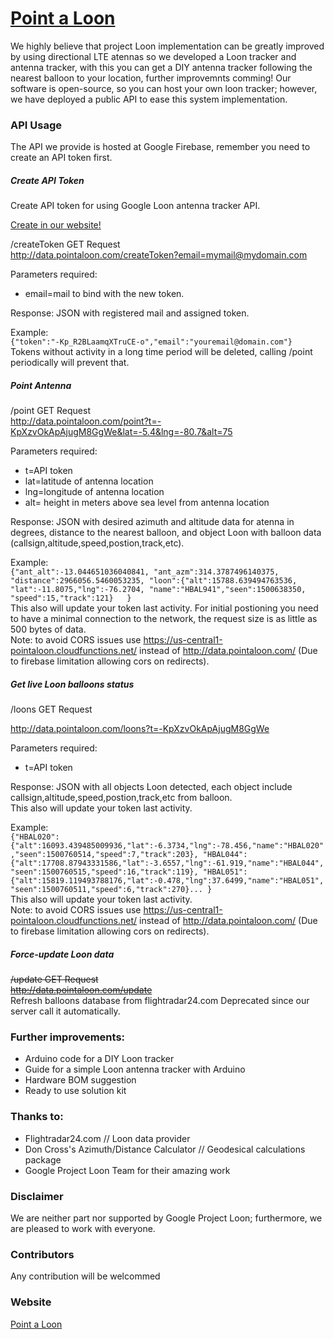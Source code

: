 # [Point a Loon](http://pointaloon.com)  

We highly believe that project Loon implementation can be greatly improved by using directional LTE atennas so we developed a Loon tracker and antenna tracker, with this you can get a DIY antenna tracker following the nearest balloon to your location, further improvemnts comming! 
Our software is open-source, so you can host your own loon tracker; however, we have deployed a public API to ease this system implementation.

### API Usage
The API we provide is hosted at Google Firebase, remember you need to create an API token first.  

##### Create API Token 

Create API token for using Google Loon antenna tracker API.  

[Create in our website!](http://pointaloon.com)  


/createToken GET Request  
<http://data.pointaloon.com/createToken?email=mymail@mydomain.com>  
  

Parameters required:  
- email=mail to bind with the new token.  

Response: JSON with registered mail and assigned token.  

Example:  
`{"token":"-Kp_R2BLaamqXTruCE-o","email":"youremail@domain.com"}`  
Tokens without activity in a long time period will be deleted, calling /point periodically will prevent that.

##### Point Antenna
/point GET Request  
<http://data.pointaloon.com/point?t=-KpXzvOkApAjugM8GgWe&lat=-5.4&lng=-80.7&alt=75>  

Parameters required: 
- t=API token  
- lat=latitude of antenna location  
- lng=longitude of antenna location  
- alt= height in meters above sea level from antenna location  

Response: JSON with desired azimuth and altitude data for atenna in degrees, distance to the nearest balloon, and object Loon with balloon data (callsign,altitude,speed,postion,track,etc).  

Example:  
`{"ant_alt":-13.044651036040841, "ant_azm":314.3787496140375, "distance":2966056.5460053235, "loon":{"alt":15788.639494763536, "lat":-11.8075,"lng":-76.2704, "name":"HBAL941","seen":1500638350, "speed":15,"track":121}  
}`  
This also will update your token last activity. 
For initial postioning you need to have a minimal connection to the network, the request size is as little as 500 bytes of data.  
Note: to avoid CORS issues use https://us-central1-pointaloon.cloudfunctions.net/ instead of http://data.pointaloon.com/ (Due to firebase limitation allowing cors on redirects).

##### Get live Loon balloons status
/loons GET Request  

<http://data.pointaloon.com/loons?t=-KpXzvOkApAjugM8GgWe>  

Parameters required: 
- t=API token  

Response: JSON with all objects Loon detected, each object include callsign,altitude,speed,postion,track,etc from balloon.  
This also will update your token last activity. 

Example:  
`{"HBAL020":{"alt":16093.439485009936,"lat":-6.3734,"lng":-78.456,"name":"HBAL020","seen":1500760514,"speed":7,"track":203}, "HBAL044":{"alt":17708.87943331586,"lat":-3.6557,"lng":-61.919,"name":"HBAL044","seen":1500760515,"speed":16,"track":119}, "HBAL051":{"alt":15819.119493788176,"lat":-0.478,"lng":37.6499,"name":"HBAL051","seen":1500760511,"speed":6,"track":270}...
}`  
This also will update your token last activity.  
Note: to avoid CORS issues use https://us-central1-pointaloon.cloudfunctions.net/ instead of http://data.pointaloon.com/ (Due to firebase limitation allowing cors on redirects).

##### Force-update Loon data  
~~/update GET Request~~  
~~http://data.pointaloon.com/update~~   
Refresh balloons database from flightradar24.com 
Deprecated since our server call it automatically.

### Further improvements:
- Arduino code for a DIY Loon tracker
- Guide for a simple Loon antenna tracker with Arduino
- Hardware BOM suggestion
- Ready to use solution kit

### Thanks to:
- Flightradar24.com // Loon data provider
- Don Cross's Azimuth/Distance Calculator // Geodesical calculations package
- Google Project Loon Team for their amazing work

### Disclaimer
We are neither part nor supported by Google Project Loon; furthermore, we are pleased to work with everyone.

### Contributors 
Any contribution will be welcommed 

### Website  
[Point a Loon](http://pointaloon.com)  


